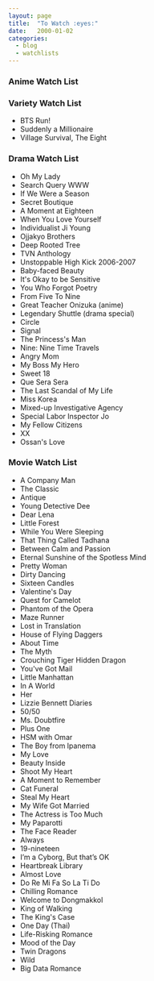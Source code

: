 ```yaml
---
layout: page
title:  "To Watch :eyes:"
date:   2000-01-02
categories:
  - blog
  - watchlists
---
```


### Anime Watch List


### Variety Watch List
* BTS Run!
* Suddenly a Millionaire
* Village Survival, The Eight

### Drama Watch List

* Oh My Lady
* Search Query WWW
* If We Were a Season
* Secret Boutique
* A Moment at Eighteen
* When You Love Yourself
* Individualist Ji Young
* Ojjakyo Brothers
* Deep Rooted Tree
* TVN Anthology
* Unstoppable High Kick 2006-2007
* Baby-faced Beauty
* It's Okay to be Sensitive
* You Who Forgot Poetry
* From Five To Nine
* Great Teacher Onizuka (anime)
* Legendary Shuttle (drama special)
* Circle
* Signal
* The Princess's Man
* Nine: Nine Time Travels
* Angry Mom
* My Boss My Hero
* Sweet 18
* Que Sera Sera
* The Last Scandal of My Life
* Miss Korea
* Mixed-up Investigative Agency
* Special Labor Inspector Jo
* My Fellow Citizens
* XX
* Ossan's Love

### Movie Watch List

* A Company Man
* The Classic
* Antique
* Young Detective Dee
* Dear Lena
* Little Forest
* While You Were Sleeping
* That Thing Called Tadhana
* Between Calm and Passion
* Eternal Sunshine of the Spotless Mind
* Pretty Woman
* Dirty Dancing
* Sixteen Candles
* Valentine's Day
* Quest for Camelot
* Phantom of the Opera
* Maze Runner
* Lost in Translation
* House of Flying Daggers
* About Time
* The Myth
* Crouching Tiger Hidden Dragon
* You've Got Mail
* Little Manhattan
* In A World
* Her
* Lizzie Bennett Diaries
* 50/50
* Ms. Doubtfire
* Plus One
* HSM with Omar
* The Boy from Ipanema
* My Love
* Beauty Inside
* Shoot My Heart
* A Moment to Remember
* Cat Funeral
* Steal My Heart
* My Wife Got Married
* The Actress is Too Much
* My Paparotti
* The Face Reader
* Always
* 19-nineteen
* I’m a Cyborg, But that’s OK
* Heartbreak Library
* Almost Love
* Do Re Mi Fa So La Ti Do
* Chilling Romance
* Welcome to Dongmakkol
* King of Walking
* The King's Case
* One Day (Thai)
* Life-Risking Romance
* Mood of the Day
* Twin Dragons
* Wild
* Big Data Romance
